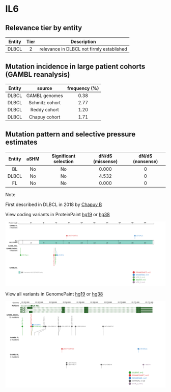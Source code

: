 # IL6

## Relevance tier by entity

|Entity|Tier|Description                              |
|:------:|:----:|-----------------------------------------|
|DLBCL |2   |relevance in DLBCL not firmly established|

## Mutation incidence in large patient cohorts (GAMBL reanalysis)

|Entity|source        |frequency (%)|
|:------:|:--------------:|:-------------:|
|DLBCL |GAMBL genomes |0.38         |
|DLBCL |Schmitz cohort|2.77         |
|DLBCL |Reddy cohort  |1.20         |
|DLBCL |Chapuy cohort |1.71         |

## Mutation pattern and selective pressure estimates

|Entity|aSHM|Significant selection|dN/dS (missense)|dN/dS (nonsense)|
|:------:|:----:|:---------------------:|:----------------:|:----------------:|
|BL    |No  |No                   |0.000           |0               |
|DLBCL |No  |No                   |4.532           |0               |
|FL    |No  |No                   |0.000           |0               |


> [!NOTE]
> First described in DLBCL in 2018 by [Chapuy B](https://pubmed.ncbi.nlm.nih.gov/29713087)


View coding variants in ProteinPaint [hg19](https://www.bcgsc.ca/downloads/morinlab/GAMBL/test/genes/IL6_protein.html)  or [hg38](https://www.bcgsc.ca/downloads/morinlab/GAMBL/test/genes/IL6_protein_hg38.html)

![image](images/proteinpaint/IL6_NM_000600.svg)

View all variants in GenomePaint [hg19](https://www.bcgsc.ca/downloads/morinlab/GAMBL/test/genes/IL6.html)  or [hg38](https://www.bcgsc.ca/downloads/morinlab/GAMBL/test/genes/IL6_hg38.html)

![image](images/proteinpaint/IL6.svg)
